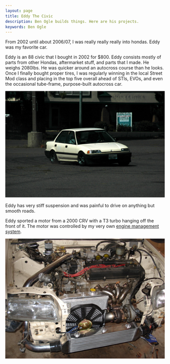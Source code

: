 ```yaml
---
layout: page
title: Eddy The Civic
description: Ben Ogle builds things. Here are his projects.
keywords: Ben Ogle
---
```


From 2002 until about 2006/07, I was really really really into hondas. Eddy was my favorite car.

Eddy is an 88 civic that I bought in 2002 for &dollar;800. Eddy consists mostly of parts from other
Hondas, aftermarket stuff, and parts that I made. He weighs 2080lbs. He was quicker around an
autocross course than he looks. Once I finally bought proper tires, I was regularly winning in
the local Street Mod class and placing in the top five overall ahead of STIs, EVOs, and even the
occasional tube-frame, purpose-built autocross car.

![Eddy at an autox](/images/pic/eddy_autox.png)

Eddy has very stiff suspension and was painful to drive on anything but smooth roads.

Eddy sported a motor from a 2000 CRV with a T3 turbo hanging off the front of it. The motor was
controlled by my very own [engine management system](/projects/bre.html).

![Eddy's turbo](/images/pic/eddy_turbo.png)